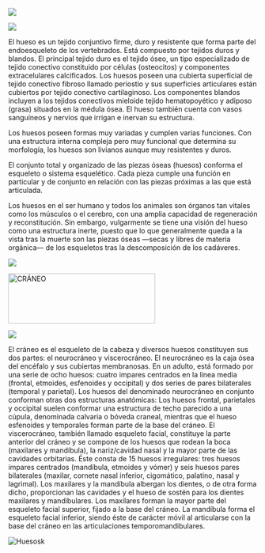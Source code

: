 
![](https://lh3.googleusercontent.com/-nqE-kXJZybc/Wt9-4_J1BfI/AAAAAAAAAKQ/x6Pz772FwnIK3jXJJ0UhniaoiatUgd0oACLcBGAs/w530-h298-n-rw/HUesos.jpg)

![](https://images.cooltext.com/5136305.png) 
 
El hueso es un tejido conjuntivo firme, duro y resistente que forma parte del endoesqueleto de los vertebrados. Está compuesto por tejidos duros y blandos. El principal tejido duro es el tejido óseo, un tipo especializado de tejido conectivo constituido por células (osteocitos) y componentes extracelulares calcificados. Los huesos poseen una cubierta superficial de tejido conectivo fibroso llamado periostio y sus superficies articulares están cubiertos por tejido conectivo cartilaginoso. Los componentes blandos incluyen a los tejidos conectivos mieloide tejido hematopoyético y adiposo (grasa) situados en la médula ósea. El hueso también cuenta con vasos sanguíneos y nervios que irrigan e inervan su estructura.

Los huesos poseen formas muy variadas y cumplen varias funciones. Con una estructura interna compleja pero muy funcional que determina su morfología, los huesos son livianos aunque muy resistentes y duros.

El conjunto total y organizado de las piezas óseas (huesos) conforma el esqueleto o sistema esquelético. Cada pieza cumple una función en particular y de conjunto en relación con las piezas próximas a las que está articulada.

Los huesos en el ser humano y todos los animales son órganos tan vitales como los músculos o el cerebro, con una amplia capacidad de regeneración y reconstitución. Sin embargo, vulgarmente se tiene una visión del hueso como una estructura inerte, puesto que lo que generalmente queda a la vista tras la muerte son las piezas óseas —secas y libres de materia orgánica— de los esqueletos tras la descomposición de los cadáveres.

![](https://upload.wikimedia.org/wikipedia/commons/thumb/9/9f/Human_skeleton_front_es.svg/270px-Human_skeleton_front_es.svg.png)  

<a href="https://es.cooltext.com"><img src="https://images.cooltext.com/5136313.png" width="297" height="101" alt="CRÁNEO" /></a>



![](https://upload.wikimedia.org/wikipedia/commons/thumb/9/92/Es-Human_skull_front_in_Spanish_%28bones%29.png/272px-Es-Human_skull_front_in_Spanish_%28bones%29.png)

El cráneo es el esqueleto de la cabeza y diversos huesos constituyen sus dos partes: el neurocráneo y viscerocráneo. El neurocráneo es la caja ósea del encéfalo y sus cubiertas membranosas. En un adulto, está formado por una serie de ocho huesos: cuatro impares centrados en la línea media (frontal, etmoides, esfenoides y occipital) y dos series de pares bilaterales (temporal y parietal). Los huesos del denominado neurocráneo en conjunto conforman otras dos estructuras anatómicas: Los huesos frontal, parietales y occipital suelen conformar una estructura de techo parecido a una cúpula, denominada calvaria o bóveda craneal, mientras que el hueso esfenoides y temporales forman parte de la base del cráneo. El viscerocráneo, también llamado esqueleto facial, constituye la parte anterior del cráneo y se compone de los huesos que rodean la boca (maxilares y mandíbula), la nariz/cavidad nasal y la mayor parte de las cavidades orbitarias. Éste consta de 15 huesos irregulares: tres huesos impares centrados (mandíbula, etmoides y vómer) y seis huesos pares bilaterales (maxilar, cornete nasal inferior, cigomático, palatino, nasal y lagrimal). Los maxilares y la mandíbula albergan los dientes, o de otra forma dicho, proporcionan las cavidades y el hueso de sostén para los dientes maxilares y mandibulares. Los maxilares forman la mayor parte del esqueleto facial superior, fijado a la base del cráneo. La mandíbula forma el esqueleto facial inferior, siendo éste de carácter móvil al articularse con la base del cráneo en las articulaciones temporomandibulares.



![Huesosk](Huesosk)


